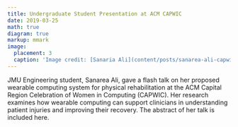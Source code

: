 ```yaml
---
title: Undergraduate Student Presentation at ACM CAPWIC
date: 2019-03-25
math: true
diagram: true
markup: mmark
image:
  placement: 3
  caption: 'Image credit: [Sanaria Ali](content/posts/sanarea-ali-capwic.jpg)'
---
```


JMU Engineering student, Sanarea Ali, gave a flash talk on her proposed wearable computing system for physical rehabilitation at the ACM Capital Region Celebration of Women in Computing (CAPWIC). Her research examines how wearable computing can support clinicians in understanding patient injuries and improving their recovery. The abstract of her talk is included here.
